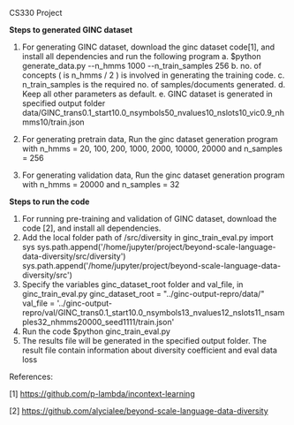 CS330 Project

**Steps to generated GINC dataset**

1. For generating GINC dataset, download the ginc dataset code[1], and install all dependencies and run the following program
   a. $python generate_data.py --n_hmms 1000 --n_train_samples 256 
   b. no. of concepts ( is n_hmms / 2 ) is involved in generating the training code.
   c. n_train_samples is the required no. of samples/documents generated.
   d. Keep all other parameters as default.
   e. GINC dataset is generated in specified output folder data/GINC_trans0.1_start10.0_nsymbols50_nvalues10_nslots10_vic0.9_nhmms10/train.json

2. For generating pretrain data,
Run the ginc dataset generation program with n_hmms = 20, 100, 200, 1000, 2000, 10000, 20000 and n_samples = 256

3. For generating validation data,
Run the ginc dataset generation program with n_hmms = 20000 and n_samples = 32

**Steps to run the code**
1. For running pre-training and validation of GINC dataset, download the code [2], and install all dependencies.
2. Add the local folder path of /src/diversity in ginc_train_eval.py
     import sys
     sys.path.append('/home/jupyter/project/beyond-scale-language-data-diversity/src/diversity')
     sys.path.append('/home/jupyter/project/beyond-scale-language-data-diversity/src')
3. Specify the variables ginc_dataset_root folder and val_file, in ginc_train_eval.py
     ginc_dataset_root = "../ginc-output-repro/data/"
     val_file = '../ginc-output-repro/val/GINC_trans0.1_start10.0_nsymbols13_nvalues12_nslots11_nsamples32_nhmms20000_seed1111/train.json'
4. Run the code $python ginc_train_eval.py
5. The results file will be generated in the specified output folder. The result file contain information about diversity coefficient and eval data loss



References:

[1] https://github.com/p-lambda/incontext-learning

[2] https://github.com/alycialee/beyond-scale-language-data-diversity

